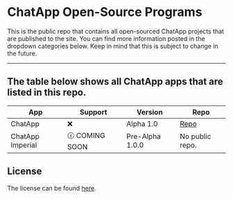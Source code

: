 # ChatApp Open-Source Programs

This is the public repo that contains all open-sourced ChatApp projects that are published to the site. You can find more information posted in the dropdown categories below. Keep in mind that this is subject to change in the future.

<hr>
   
   ## The table below shows all ChatApp apps that are listed in this repo.
   
   | App | Support | Version | Repo |
   | --- | --- | --- | --- |
   | ChatApp | ❌ | Alpha 1.0 | [Repo](https://github.com/ChatAppDevelopment/ChatApp/tree/main/Apps/ChatApp%20Alpha%201.0) |
   | ChatApp Imperial | 🕧 COMING SOON | Pre-Alpha 1.0.0 | No public repo. |
   
   ## License
The license can be found [here](https://github.com/ChatAppDevelopment/ChatApp/blob/main/LICENSE).
